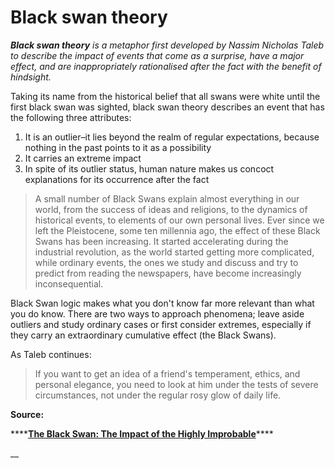 # Black swan theory

_**Black swan theory** is a metaphor_  _first developed by Nassim Nicholas Taleb to describe the impact of events that come as a surprise, have a major effect, and are inappropriately rationalised after the fact with the benefit of hindsight._ 

Taking its name from the historical belief that all swans were white until the first black swan was sighted, black swan theory describes an event that has the following three attributes: 

1. It is an outlier–it lies beyond the realm of regular expectations, because nothing in the past points to it as a possibility
2. It carries an extreme impact
3. In spite of its outlier status, human nature makes us concoct explanations for its occurrence after the fact 

> A small number of Black Swans explain almost everything in our world, from the success of ideas and religions, to the dynamics of historical events, to elements of our own personal lives. Ever since we left the Pleistocene, some ten millennia ago, the effect of these Black Swans has been increasing. It started accelerating during the industrial revolution, as the world started getting more complicated, while ordinary events, the ones we study and discuss and try to predict from reading the newspapers, have become increasingly inconsequential.

Black Swan logic makes what you don't know far more relevant than what you do know. There are two ways to approach phenomena; leave aside outliers and study ordinary cases or first consider extremes, especially if they carry an extraordinary cumulative effect \(the Black Swans\). 

As Taleb continues: 

> If you want to get an idea of a friend's temperament, ethics, and personal elegance, you need to look at him under the tests of severe circumstances, not under the regular rosy glow of daily life.

**Source:** 

\*\*\*\*[**The Black Swan: The Impact of the Highly Improbable**](https://www.nytimes.com/2007/04/22/books/chapters/0422-1st-tale.html)\*\*\*\*

\_\_

